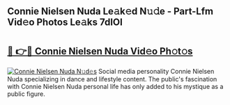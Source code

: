 ## Connie Nielsen Nuda Le𝚊k𝚎d N𝚞𝚍e - Part-Lfm Vid𝚎o Photos Le𝚊ks 7dIOI

# <h2><a href="http://fbdio6b.evod.top/?m=Connie+Nielsen+Nuda">🔗 👉🔴 Connie Nielsen Nuda Vid𝚎o Ph𝚘t𝚘s</a></h2>

[![Connie Nielsen Nuda N𝚞d𝚎s](https://i.imgur.com/8V9OHl7.gif)](http://fbdio6b.evod.top/?m=Connie+Nielsen+Nuda)
Social media personality Connie Nielsen Nuda specializing in dance and lifestyle content. The public's fascination with Connie Nielsen Nuda personal life has only added to his mystique as a public figure. 
